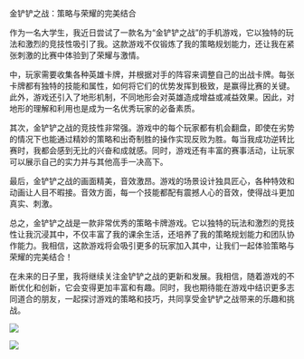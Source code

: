 金铲铲之战：策略与荣耀的完美结合

作为一名大学生，我近日尝试了一款名为“金铲铲之战”的手机游戏，它以独特的玩法和激烈的竞技性吸引了我。这款游戏不仅锻炼了我的策略规划能力，还让我在紧张刺激的比赛中体验到了荣耀与激情。

中，玩家需要收集各种英雄卡牌，并根据对手的阵容来调整自己的出战卡牌。每张卡牌都有独特的技能和属性，如何将它们的优势发挥到极致，是赢得比赛的关键。此外，游戏还引入了地形机制，不同地形会对英雄造成增益或减益效果。因此，对地形的理解和利用也是成为一名优秀玩家的必备素质。

其次，金铲铲之战的竞技性非常强。游戏中的每个玩家都有机会翻盘，即使在劣势的情况下也能通过精妙的策略和出奇制胜的操作实现反败为胜。每当我成功逆转比赛时，我都会感到无比的兴奋和成就感。同时，游戏还有丰富的赛事活动，让玩家可以展示自己的实力并与其他高手一决高下。

最后，金铲铲之战的画面精美，音效激昂。游戏的场景设计独具匠心，各种特效和动画让人目不暇接。音效方面，每一个技能都配有震撼人心的音效，使得战斗更加真实、刺激。

总之，金铲铲之战是一款非常优秀的策略卡牌游戏。它以独特的玩法和激烈的竞技性让我沉浸其中，不仅丰富了我的课余生活，还培养了我的策略规划能力和团队协作能力。我相信，这款游戏将会吸引更多的玩家加入其中，让我们一起体验策略与荣耀的完美结合！

在未来的日子里，我将继续关注金铲铲之战的更新和发展。我相信，随着游戏的不断优化和创新，它会变得更加丰富和有趣。同时，我也期待能在游戏中结识更多志同道合的朋友，一起探讨游戏的策略和技巧，共同享受金铲铲之战带来的乐趣和挑战。

![](https://img.upan.cc/img2021/11/19/10/2021111984979847.jpg)

![](https://img1.baidu.com/it/u=1569300326,2183288445&fm=253&fmt=auto&app=138&f=JPEG?w=889&h=500)